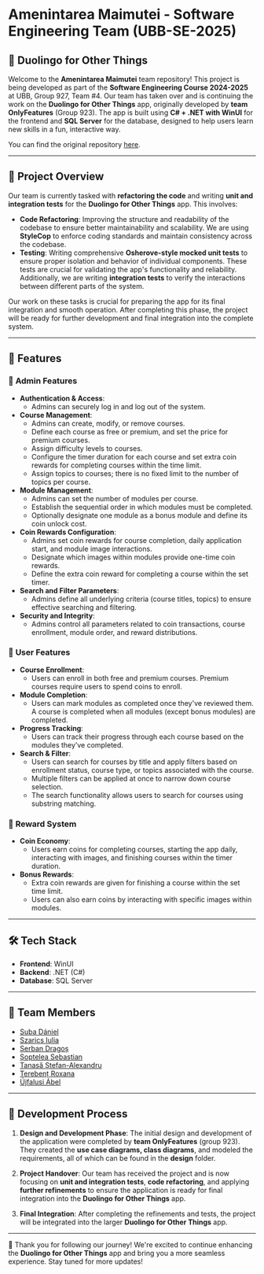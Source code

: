 # Amenintarea Maimutei - Software Engineering Team (UBB-SE-2025)

## 📱 Duolingo for Other Things

Welcome to the **Amenintarea Maimutei** team repository! This project is being developed as part of the **Software Engineering Course 2024-2025** at UBB, Group 927, Team #4. Our team has taken over and is continuing the work on the **Duolingo for Other Things** app, originally developed by **team OnlyFeatures** (Group 923). The app is built using **C# + .NET with WinUI** for the frontend and **SQL Server** for the database, designed to help users learn new skills in a fun, interactive way.

You can find the original repository [here](https://github.com/alexzmmv/UBB-SEE-2025-OnlyFeatures).

---

## 📌 Project Overview  
Our team is currently tasked with **refactoring the code** and writing **unit and integration tests** for the **Duolingo for Other Things** app. This involves:  
- **Code Refactoring**: Improving the structure and readability of the codebase to ensure better maintainability and scalability. We are using **StyleCop** to enforce coding standards and maintain consistency across the codebase.  
- **Testing**: Writing comprehensive **Osherove-style mocked unit tests** to ensure proper isolation and behavior of individual components. These tests are crucial for validating the app's functionality and reliability. Additionally, we are writing **integration tests** to verify the interactions between different parts of the system.

Our work on these tasks is crucial for preparing the app for its final integration and smooth operation. After completing this phase, the project will be ready for further development and final integration into the complete system.

---

## 🚀 Features  

### 🔹 **Admin Features**  
- **Authentication & Access**:  
  - Admins can securely log in and log out of the system.  
- **Course Management**:  
  - Admins can create, modify, or remove courses.  
  - Define each course as free or premium, and set the price for premium courses.  
  - Assign difficulty levels to courses.  
  - Configure the timer duration for each course and set extra coin rewards for completing courses within the time limit.  
  - Assign topics to courses; there is no fixed limit to the number of topics per course.  
- **Module Management**:  
  - Admins can set the number of modules per course.  
  - Establish the sequential order in which modules must be completed.  
  - Optionally designate one module as a bonus module and define its coin unlock cost.  
- **Coin Rewards Configuration**:  
  - Admins set coin rewards for course completion, daily application start, and module image interactions.  
  - Designate which images within modules provide one-time coin rewards.  
  - Define the extra coin reward for completing a course within the set timer.  
- **Search and Filter Parameters**:  
  - Admins define all underlying criteria (course titles, topics) to ensure effective searching and filtering.  
- **Security and Integrity**:  
  - Admins control all parameters related to coin transactions, course enrollment, module order, and reward distributions.

### 🔹 **User Features**  
- **Course Enrollment**:  
  - Users can enroll in both free and premium courses. Premium courses require users to spend coins to enroll.  
- **Module Completion**:  
  - Users can mark modules as completed once they've reviewed them. A course is completed when all modules (except bonus modules) are completed.  
- **Progress Tracking**:  
  - Users can track their progress through each course based on the modules they’ve completed.  
- **Search & Filter**:  
  - Users can search for courses by title and apply filters based on enrollment status, course type, or topics associated with the course.  
  - Multiple filters can be applied at once to narrow down course selection.  
  - The search functionality allows users to search for courses using substring matching.  

### 🔹 **Reward System**  
- **Coin Economy**:  
  - Users earn coins for completing courses, starting the app daily, interacting with images, and finishing courses within the timer duration.  
- **Bonus Rewards**:  
  - Extra coin rewards are given for finishing a course within the set time limit.  
  - Users can also earn coins by interacting with specific images within modules.  

---

## 🛠️ Tech Stack  
- **Frontend**: WinUI  
- **Backend**: .NET (C#)  
- **Database**: SQL Server  

---

## 👥 Team Members  
- [Suba Dániel](https://github.com/danisuba10)  
- [Szarics Iulia](https://github.com/iuliaszarics)   
- [Șerban Dragoș](https://github.com/dragos06)
- [Șoptelea Sebastian](https://github.com/dosqas) 
- [Tanasă Ștefan-Alexandru](https://github.com/Jevan2004) 
- [Terebenț Roxana](https://github.com/TereRoxy)   
- [Újfalusi Ábel](https://github.com/UjfalusiAbel)

---

## 📅 Development Process  

1. **Design and Development Phase**: The initial design and development of the application were completed by **team OnlyFeatures** (group 923). They created the **use case diagrams, class diagrams**, and modeled the requirements, all of which can be found in the **design** folder.

2. **Project Handover**: Our team has received the project and is now focusing on **unit and integration tests**, **code refactoring**, and applying **further refinements** to ensure the application is ready for final integration into the **Duolingo for Other Things** app.

3. **Final Integration**: After completing the refinements and tests, the project will be integrated into the larger **Duolingo for Other Things** app.

---

🎯 Thank you for following our journey! We're excited to continue enhancing the **Duolingo for Other Things** app and bring you a more seamless experience. Stay tuned for more updates!
